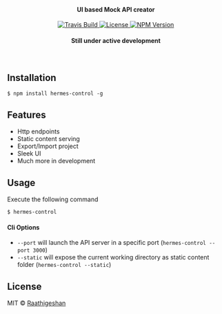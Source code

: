 <h1 align="center">
  <!--<img src="https://raw.githubusercontent.com/Raathigesh/Hermes/master/docs/Hermes.png" alt="Dazzle" height="300"> -->
   <br>
  <h4 align="center">UI based Mock API creator</h4>
</h1>

<p align="center">
  <a href="https://travis-ci.org/Raathigesh/Hermes">
    <img src="https://img.shields.io/travis/Raathigesh/Hermes.svg?style=flat-square"
         alt="Travis Build">
  </a>
  <a href="https://github.com/Raathigesh/Hermes/blob/master/LICENSE">
    <img src="https://img.shields.io/npm/l/express.svg?maxAge=2592000&style=flat-square"
         alt="License">
  </a>
  <a href="https://www.npmjs.com/package/hermes-control">
    <img src="https://img.shields.io/npm/v/hermes-control.svg?style=flat-square"
         alt="NPM Version">
  </a>
   <h4 align="center">Still under active development</h4>
</p>
<br>


## Installation
```
$ npm install hermes-control -g
```
## Features
- Http endpoints
- Static content serving 
- Export/Import project
- Sleek UI
- Much more in development

## Usage
Execute the following command
```
$ hermes-control
```

#### Cli Options
- `--port` will launch the API server in a specific port (`hermes-control --port 3000`)
- `--static` will expose the current working directory as static content folder (`hermes-control --static`)

## License
MIT © [Raathigeshan](https://twitter.com/Raathigeshan)

